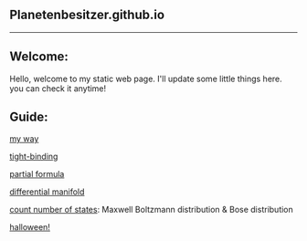 ## Planetenbesitzer.github.io

---------------


## Welcome:

Hello, welcome to my static web page. I'll update some little things here. you can check it anytime!

## Guide:

[my way](./my_way/my_way.md)

[tight-binding](./question_of_tightbinding.html)

[partial formula](./function_of_twopara/inturn_partialDerivatives.html)

[differential manifold](./differential_manifold/Contents.md)

[count number of states](./equilibrium_statistics/method_for_counting_states.html): Maxwell Boltzmann distribution & Bose distribution

[halloween!](./Halloween/halloween1.html)